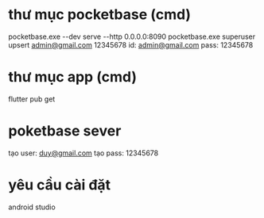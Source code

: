 # thư mục pocketbase (cmd)
pocketbase.exe --dev serve --http 0.0.0.0:8090
pocketbase.exe superuser upsert admin@gmail.com 12345678
id: admin@gmail.com
pass: 12345678
# thư mục app (cmd)
flutter pub get
# poketbase sever
tạo user: duy@gmail.com
tạo pass: 12345678
# yêu cầu cài đặt
android studio
